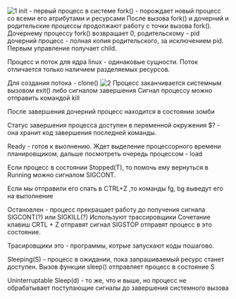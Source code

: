 ![1](https://user-images.githubusercontent.com/90152615/152760250-856db697-7d82-411a-a04f-a79753c827d0.png)
init - первый процесс в системе fork() - порождает новый процесс со всеми его атрибутами и ресурсами После вызова fork() и дочерний и родительские процессы продолжают работу с точки вызова fork(). Дочернему процессу fork() возвращает 0, родительскому - pid дочерний процесс - полная копия родительского, за исключением pid. Первым управление получает child.

Процесс и поток для ядра linux - одинаковые сущности. Поток отличается только наличием разделяемых ресурсов.

Для создания потока - clone()
![2](https://user-images.githubusercontent.com/90152615/152760353-411ea73c-aec6-4c07-a6a8-851da250ab17.png)
Процесс заканчивается системным вызовом exit() либо сигналом завершения Сигнал процессу можно отправить командой kill

После завершения дочерний процесс находится в состоянии зомби

Статус завершения процесса доступен в переменной окружения $? - она хранит код завершения последней команды.

Ready - готов к выолнению. Ждет выделение процессорного времени планировщиком, дальше посмотреть очередь процессом - load

Если процесс в состоянии Stopped(T), то помочь ему вернуться в Running можно сигналом SIGCONT.

Если мы отправили его спать в CTRL+Z ,то команды fg, bg выведут его на выполнение

Остановлен - процесс прекращает работу до получения сигнала SIGCONT(?) или SIGKILL(?) Используют трассировщики Сочетание клавиш CRTL + Z отправят сигнал SIGSTOP отправят процесс в это состояние.

Трасировщики это - программы, котрые запускают коды пошагово.

Sleeping(S) - процесс в ожидании, пока запрашиваемый ресурс станет доступен. Вызов функции sleep() отправляет процесс в состояние S

Uninterruptable Sleep(d) - то же, что и выше, но процесс не обрабатывает поступающие сигналы до завершения системного вызова
